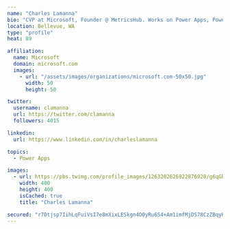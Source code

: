 ```yaml
---
name: "Charles Lamanna"
bio: "CVP at Microsoft, Founder @ MetricsHub. Works on Power Apps, Power Automate, Power Virtual Agent, Common Data Service and Dynamics 365."
location: Bellevue, WA
type: "profile"
heat: 89

affiliation:
  name: Microsoft
  domain: microsoft.com
  images:
    - url: "/assets/images/organizations/microsoft.com-50x50.jpg"
      width: 50
      height: 50

twitter:
  username: clamanna
  url: https://twitter.com/clamanna
  followers: 4015

linkedin:
  url: https://www.linkedin.com/in/charleslamanna

topics:
  - Power Apps

images:
  - url: https://pbs.twimg.com/profile_images/1263202626922876928/g6qGbHZ-_400x400.jpg
    width: 400
    height: 400
    isCached: true
    title: "Charles Lamanna"

secured: "r7Dtjsp7IihLqFuiVsI7e8mXixLESkgn4O0yRu6S4+Am1imfMjDS78CzZBqyKvJlBoZ0ruov/yE0+vG6gE9BLWCTslimxONP6teVo6bLHwQKv1+mnJe/2m+e9FqllpYyXonKFgk5a1KxhtOf9urjWxXHV0/AR8gysbYv+bElRzaB8W3FX1ed+JGP0/VieiMD7mr+7iHWgTy1Y6Y1UqbamKFUwX7HZre8UtJBf4cXC88PNnaqc50GsEC1bmad3+DXJXqDUxu9iQzcn+0a/HOqsitRXDFfVcZ1aOPT0DGIcOquZGmC1tEhfhtal1RJAyjr742YrIsezRz7DBbhhvUSnIT6jtKSIRkQHZF4+b1uZrvink+QLGVeTltskTbAEMxqNCgIIHrpso7rgKGehDUxrxvNXE6aegiZJ/ePDbzqZ14=;8csTqAnzn/tS5+1bwP3/dA=="
---
```


